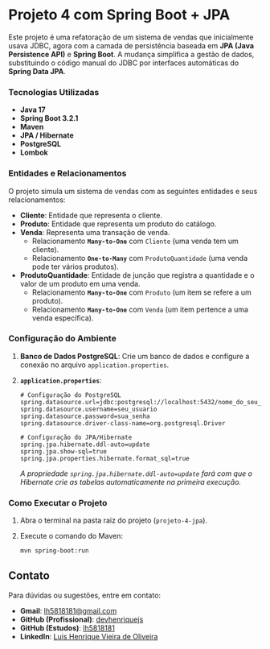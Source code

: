 # Projeto 4 com Spring Boot + JPA

Este projeto é uma refatoração de um sistema de vendas que inicialmente usava JDBC, agora com a camada de persistência baseada em **JPA (Java Persistence API)** e **Spring Boot**. A mudança simplifica a gestão de dados, substituindo o código manual do JDBC por interfaces automáticas do **Spring Data JPA**.

### **Tecnologias Utilizadas**

* **Java 17**
* **Spring Boot 3.2.1**
* **Maven**
* **JPA / Hibernate**
* **PostgreSQL**
* **Lombok**

### **Entidades e Relacionamentos**

O projeto simula um sistema de vendas com as seguintes entidades e seus relacionamentos:

* **Cliente**: Entidade que representa o cliente.
* **Produto**: Entidade que representa um produto do catálogo.
* **Venda**: Representa uma transação de venda.
  * Relacionamento **`Many-to-One`** com `Cliente` (uma venda tem um cliente).
  * Relacionamento **`One-to-Many`** com `ProdutoQuantidade` (uma venda pode ter vários produtos).
* **ProdutoQuantidade**: Entidade de junção que registra a quantidade e o valor de um produto em uma venda.
  * Relacionamento **`Many-to-One`** com `Produto` (um item se refere a um produto).
  * Relacionamento **`Many-to-One`** com `Venda` (um item pertence a uma venda específica).

### **Configuração do Ambiente**

1.  **Banco de Dados PostgreSQL**: Crie um banco de dados e configure a conexão no arquivo `application.properties`.
2.  **`application.properties`**:

    ```properties
    # Configuração do PostgreSQL
    spring.datasource.url=jdbc:postgresql://localhost:5432/nome_do_seu_banco
    spring.datasource.username=seu_usuario
    spring.datasource.password=sua_senha
    spring.datasource.driver-class-name=org.postgresql.Driver

    # Configuração do JPA/Hibernate
    spring.jpa.hibernate.ddl-auto=update
    spring.jpa.show-sql=true
    spring.jpa.properties.hibernate.format_sql=true
    ```

    *A propriedade `spring.jpa.hibernate.ddl-auto=update` fará com que o Hibernate crie as tabelas automaticamente na primeira execução.*

### **Como Executar o Projeto**

1.  Abra o terminal na pasta raiz do projeto (`projeto-4-jpa`).
2.  Execute o comando do Maven:

    ```bash
    mvn spring-boot:run
    ```

## Contato

Para dúvidas ou sugestões, entre em contato:

*   **Gmail**: lh5818181@gmail.com
*   **GitHub (Profissional)**: [devhenriquejs](https://github.com/devhenriquejs)
*   **GitHub (Estudos)**: [lh5818181](https://github.com/lh5818181)
*   **LinkedIn**: [Luis Henrique Vieira de Oliveira](https://www.linkedin.com/in/luis-henrique-76245231a/)

